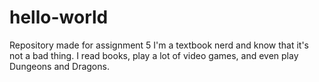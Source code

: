 # hello-world
Repository made for assignment 5
I'm a textbook nerd and know that it's not a bad thing. I read books, play a lot of video games, and even play Dungeons and Dragons.

